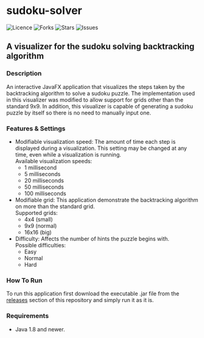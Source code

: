 # sudoku-solver

![Licence](https://img.shields.io/github/license/bubbleship/sudoku-solver)
![Forks](https://img.shields.io/github/forks/bubbleship/sudoku-solver)
![Stars](https://img.shields.io/github/stars/bubbleship/sudoku-solver)
![Issues](https://img.shields.io/github/issues/bubbleship/sudoku-solver)

## A visualizer for the sudoku solving backtracking algorithm

### Description

An interactive JavaFX application that visualizes the steps taken by the backtracking
algorithm to solve a sudoku puzzle. The implementation used in this visualizer was modified
to allow support for grids other than the standard 9x9. In addition, this visualizer is
capable of generating a sudoku puzzle by itself so there is no need to manually input one.

### Features & Settings

* Modifiable visualization speed: The amount of time each step is displayed during a
  visualization. This setting may be changed at any time, even while a visualization
  is running.
  <br>
  Available visualization speeds:
	* 1 millisecond
	* 5 milliseconds
	* 20 milliseconds
	* 50 milliseconds
	* 100 milliseconds
* Modifiable grid: This application demonstrate the backtracking algorithm on more than the
  standard grid.
  <br>
  Supported grids:
	* 4x4 (small)
	* 9x9 (normal)
	* 16x16 (big)
* Difficulty: Affects the number of hints the puzzle begins with.
  <br>
  Possible difficulties:
	* Easy
	* Normal
	* Hard

### How To Run

To run this application first download the executable .jar file from the
[releases](https://github.com/bubbleship/sudoku-solver/releases) section of
this repository and simply run it as it is.

### Requirements

* Java 1.8 and newer.
